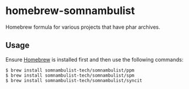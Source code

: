 # homebrew-somnambulist

Homebrew formula for various projects that have phar archives.

## Usage

Ensure [Homebrew](https://brew.sh) is installed first and then use the following commands:

    $ brew install somnambulist-tech/somnambulist/ppm
    $ brew install somnambulist-tech/somnambulist/spm
    $ brew install somnambulist-tech/somnambulist/syncit
